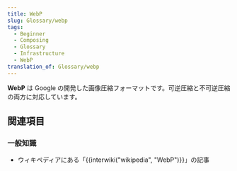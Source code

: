 ```yaml
---
title: WebP
slug: Glossary/webp
tags:
  - Beginner
  - Composing
  - Glossary
  - Infrastructure
  - WebP
translation_of: Glossary/webp
---
```

<p><strong>WebP</strong> は Google の開発した画像圧縮フォーマットです。可逆圧縮と不可逆圧縮の両方に対応しています。</p>

<h2 id="Learn_more" name="Learn_more">関連項目</h2>

<h3 id="General_knowledge" name="General_knowledge">一般知識</h3>

<ul>
 <li>ウィキペディアにある「{{interwiki("wikipedia", "WebP")}}」の記事</li>
</ul>
